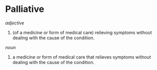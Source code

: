 # Palliative

*adjective*
1. (of a medicine or form of medical care) relieving symptoms without dealing with the cause of the condition.

*noun*
1. a medicine or form of medical care that relieves symptoms without dealing with the cause of the condition.

